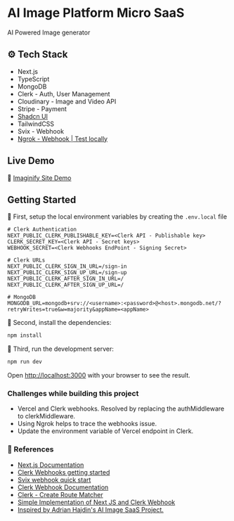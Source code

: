 # AI Image Platform Micro SaaS

AI Powered Image generator

## ⚙️ Tech Stack

- Next.js
- TypeScript
- MongoDB
- Clerk - Auth, User Management
- Cloudinary - Image and Video API
- Stripe - Payment
- [Shadcn UI](https://ui.shadcn.com/)
- TailwindCSS
- Svix - Webhook
- [Ngrok - Webhook | Test locally](https://ngrok.com/)

## Live Demo
🔗 [Imaginify Site Demo](https://imaginify-25052024-heralds-projects.vercel.app)

## Getting Started

🔢 First, setup the local environment variables by creating the `.env.local` file

```env
# Clerk Authentication
NEXT_PUBLIC_CLERK_PUBLISHABLE_KEY=<Clerk API - Publishable key>
CLERK_SECRET_KEY=<Clerk API - Secret keys>
WEBHOOK_SECRET=<Clerk Webhooks EndPoint - Signing Secret>

# Clerk URLs
NEXT_PUBLIC_CLERK_SIGN_IN_URL=/sign-in
NEXT_PUBLIC_CLERK_SIGN_UP_URL=/sign-up
NEXT_PUBLIC_CLERK_AFTER_SIGN_IN_URL=/
NEXT_PUBLIC_CLERK_AFTER_SIGN_UP_URL=/

# MongoDB
MONGODB_URL=mongodb+srv://<username>:<password>@<host>.mongodb.net/?retryWrites=true&w=majority&appName=<appName>

```

🧩 Second, install the dependencies:

```bash
npm install

```

🚀 Third, run the development server:

```bash
npm run dev

```

Open [http://localhost:3000](http://localhost:3000) with your browser to see the result.

### Challenges while building this project

- Vercel and Clerk webhooks. Resolved by replacing the authMiddleware to clerkMiddleware.
- Using Ngrok helps to trace the webhooks issue.
- Update the environment variable of Vercel endpoint in Clerk.

### 🔖 References

- [Next.js Documentation](https://nextjs.org/docs)
- [Clerk Webhooks getting started](https://clerk.com/blog/webhooks-getting-started)
- [Svix webhook quick start](https://docs.svix.com/quickstart)
- [Clerk Webhook Documentation](https://clerk.com/docs/integrations/webhooks/overview?_gl=1*1z07l0o*_gcl_au*MTExMDc1MzM0Ni4xNzE0NjY4NTI4)
- [Clerk - Create Route Matcher](https://clerk.com/docs/references/nextjs/clerk-middleware#create-route-matcher)
- [Simple Implementation of Next JS and Clerk Webhook](https://www.youtube.com/watch?v=UTjwyDuVjRM)
- [Inspired by Adrian Hajdin's AI Image SaaS Project.](https://github.com/adrianhajdin/ai_saas_app)